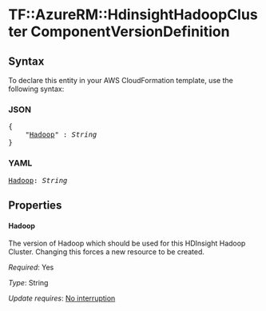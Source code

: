 # TF::AzureRM::HdinsightHadoopCluster ComponentVersionDefinition

## Syntax

To declare this entity in your AWS CloudFormation template, use the following syntax:

### JSON

<pre>
{
    "<a href="#hadoop" title="Hadoop">Hadoop</a>" : <i>String</i>
}
</pre>

### YAML

<pre>
<a href="#hadoop" title="Hadoop">Hadoop</a>: <i>String</i>
</pre>

## Properties

#### Hadoop

The version of Hadoop which should be used for this HDInsight Hadoop Cluster. Changing this forces a new resource to be created.

_Required_: Yes

_Type_: String

_Update requires_: [No interruption](https://docs.aws.amazon.com/AWSCloudFormation/latest/UserGuide/using-cfn-updating-stacks-update-behaviors.html#update-no-interrupt)


